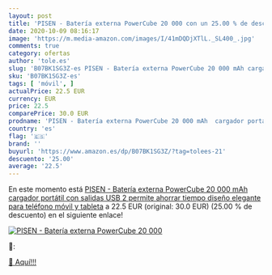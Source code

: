 ```yaml
---
layout: post
title: 'PISEN - Batería externa PowerCube 20 000 con un 25.00 % de descuento'
date: 2020-10-09 08:16:17
image: 'https://m.media-amazon.com/images/I/41mDQDjXTlL._SL400_.jpg'
comments: true
category: ofertas
author: 'tole.es'
slug: 'B07BK1SG3Z-es PISEN - Batería externa PowerCube 20 000 mAh cargador...'
sku: 'B07BK1SG3Z-es'
tags: [ 'móvil', ]
actualPrice: 22.5 EUR
currency: EUR
price: 22.5
comparePrice: 30.0 EUR
prodname: 'PISEN - Batería externa PowerCube 20 000 mAh  cargador portátil con salidas USB 2  permite ahorrar tiempo  diseño elegante  para teléfono móvil y tableta'
country: 'es'
flag: '🇪🇸'
brand: ''
buyurl: 'https://www.amazon.es/dp/B07BK1SG3Z/?tag=tolees-21'
descuento: '25.00'
average: '22.5'
---
```


En este momento está [PISEN - Batería externa PowerCube 20 000 mAh  cargador portátil con salidas USB 2  permite ahorrar tiempo  diseño elegante  para teléfono móvil y tableta](https://www.amazon.es/dp/B07BK1SG3Z/?tag=tolees-21) a 22.5 EUR (original: 30.0 EUR) (25.00 %  de descuento) en el siguiente enlace!

[![PISEN - Batería externa PowerCube 20 000](https://m.media-amazon.com/images/I/41mDQDjXTlL._SL400_.jpg)](https://www.amazon.es/dp/B07BK1SG3Z/?tag=tolees-21)

🔎:


[🛒 Aquí!!!](https://www.amazon.es/dp/B07BK1SG3Z/?tag=tolees-21)
